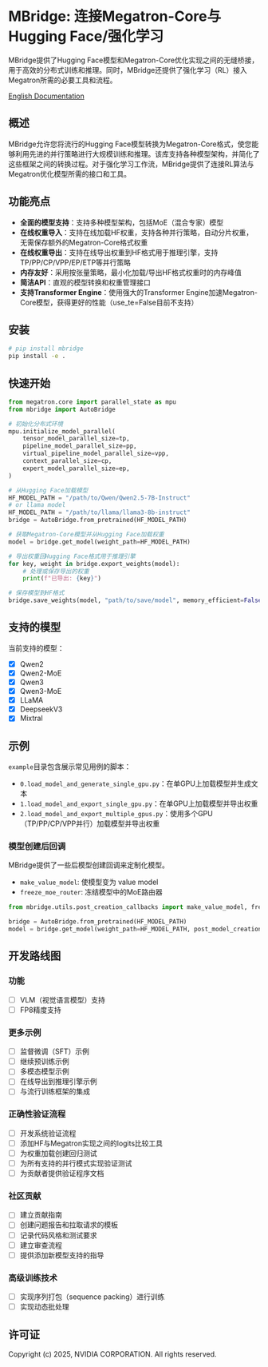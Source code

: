 # MBridge: 连接Megatron-Core与Hugging Face/强化学习

MBridge提供了Hugging Face模型和Megatron-Core优化实现之间的无缝桥接，用于高效的分布式训练和推理。同时，MBridge还提供了强化学习（RL）接入Megatron所需的必要工具和流程。

[English Documentation](README.md)

## 概述

MBridge允许您将流行的Hugging Face模型转换为Megatron-Core格式，使您能够利用先进的并行策略进行大规模训练和推理。该库支持各种模型架构，并简化了这些框架之间的转换过程。对于强化学习工作流，MBridge提供了连接RL算法与Megatron优化模型所需的接口和工具。

## 功能亮点

- **全面的模型支持**：支持多种模型架构，包括MoE（混合专家）模型
- **在线权重导入**：支持在线加载HF权重，支持各种并行策略，自动分片权重，无需保存额外的Megatron-Core格式权重
- **在线权重导出**：支持在线导出权重到HF格式用于推理引擎，支持TP/PP/CP/VPP/EP/ETP等并行策略
- **内存友好**：采用按张量策略，最小化加载/导出HF格式权重时的内存峰值
- **简洁API**：直观的模型转换和权重管理接口
- **支持Transformer Engine**：使用强大的Transformer Engine加速Megatron-Core模型，获得更好的性能（use_te=False目前不支持）

## 安装

```bash
# pip install mbridge
pip install -e .
```

## 快速开始

```python
from megatron.core import parallel_state as mpu
from mbridge import AutoBridge

# 初始化分布式环境
mpu.initialize_model_parallel(
    tensor_model_parallel_size=tp,
    pipeline_model_parallel_size=pp,
    virtual_pipeline_model_parallel_size=vpp,
    context_parallel_size=cp,
    expert_model_parallel_size=ep,
)

# 从Hugging Face加载模型
HF_MODEL_PATH = "/path/to/Qwen/Qwen2.5-7B-Instruct"
# or llama model
HF_MODEL_PATH = "/path/to/llama/llama3-8b-instruct"
bridge = AutoBridge.from_pretrained(HF_MODEL_PATH)

# 获取Megatron-Core模型并从Hugging Face加载权重
model = bridge.get_model(weight_path=HF_MODEL_PATH)

# 导出权重回Hugging Face格式用于推理引擎
for key, weight in bridge.export_weights(model):
    # 处理或保存导出的权重
    print(f"已导出: {key}")

# 保存模型到HF格式
bridge.save_weights(model, "path/to/save/model", memory_efficient=False) # 如果模型很大，设置memory_efficient=True
```

## 支持的模型

当前支持的模型：
- [x] Qwen2
- [x] Qwen2-MoE
- [x] Qwen3
- [x] Qwen3-MoE
- [x] LLaMA
- [x] DeepseekV3
- [x] Mixtral

## 示例

`example`目录包含展示常见用例的脚本：

- `0.load_model_and_generate_single_gpu.py`：在单GPU上加载模型并生成文本
- `1.load_model_and_export_single_gpu.py`：在单GPU上加载模型并导出权重
- `2.load_model_and_export_multiple_gpus.py`：使用多个GPU（TP/PP/CP/VPP并行）加载模型并导出权重

### 模型创建后回调

MBridge提供了一些后模型创建回调来定制化模型。

- `make_value_model`: 使模型变为 value model
- `freeze_moe_router`: 冻结模型中的MoE路由器

```python
from mbridge.utils.post_creation_callbacks import make_value_model, freeze_moe_router

bridge = AutoBridge.from_pretrained(HF_MODEL_PATH)
model = bridge.get_model(weight_path=HF_MODEL_PATH, post_model_creation_callbacks=[make_value_model, freeze_moe_router])
```
## 开发路线图

### 功能
- [ ] VLM（视觉语言模型）支持
- [ ] FP8精度支持

### 更多示例
- [ ] 监督微调（SFT）示例
- [ ] 继续预训练示例
- [ ] 多模态模型示例
- [ ] 在线导出到推理引擎示例
- [ ] 与流行训练框架的集成

### 正确性验证流程
- [ ] 开发系统验证流程
- [ ] 添加HF与Megatron实现之间的logits比较工具
- [ ] 为权重加载创建回归测试
- [ ] 为所有支持的并行模式实现验证测试
- [ ] 为贡献者提供验证程序文档

### 社区贡献
- [ ] 建立贡献指南
- [ ] 创建问题报告和拉取请求的模板
- [ ] 记录代码风格和测试要求
- [ ] 建立审查流程
- [ ] 提供添加新模型支持的指导

### 高级训练技术
- [ ] 实现序列打包（sequence packing）进行训练
- [ ] 实现动态批处理

## 许可证

Copyright (c) 2025, NVIDIA CORPORATION. All rights reserved. 